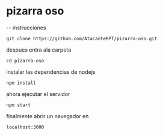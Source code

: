 # pizarra oso 


-- instrucciones 
```
git clone https://github.com/AtacanteRPT/pizarra-oso.git
```

despues entra ala carpeta 

```
cd pizarra-oso
```
instalar las dependencias de nodejs

```
npm install
```

ahora ejecutar el servidor 

```
npm start
```
finalmente abrir un navegador en 

```
localhost:3000
```